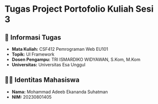#  Tugas Project Portofolio Kuliah Sesi 3

## 📌 Informasi Tugas

- **Mata Kuliah:** CSF412 Pemrograman Web EU101
- **Topik:** UI Framework
- **Dosen Pengampu:** TRI ISMARDIKO WIDYAWAN, S.Kom, M.Kom
- **Universitas:** Universitas Esa Unggul

## 👨‍🎓 Identitas Mahasiswa

- **Nama:** Mohammad Adeeb Ekananda Suhatman
- **NIM:** 20230801405
